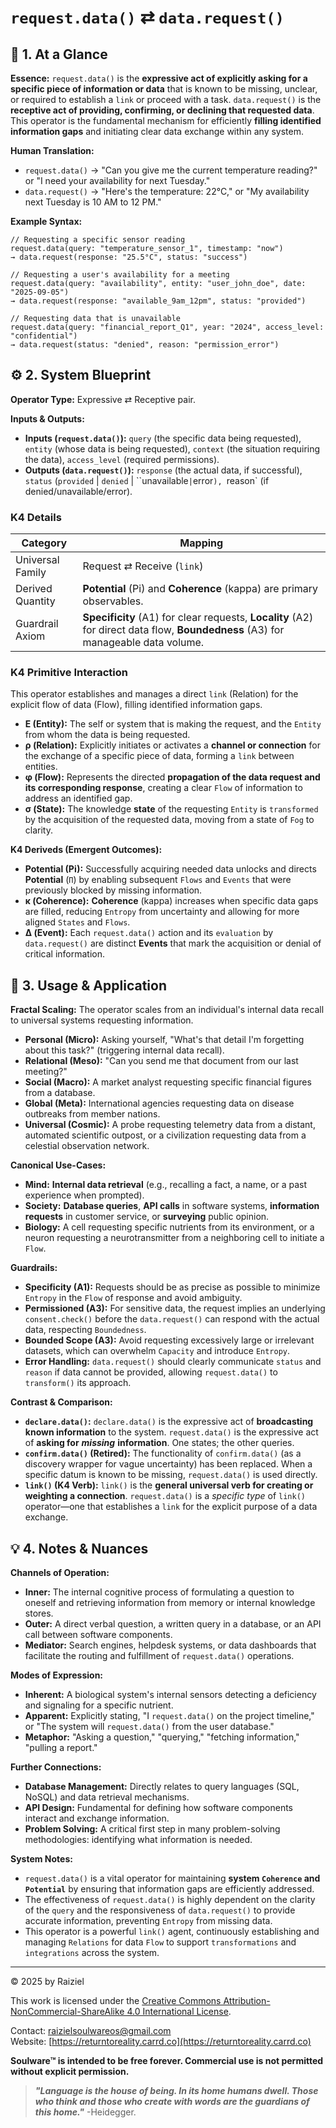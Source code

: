 # `request.data()` ⇄ `data.request()`

## 📝 1. At a Glance

**Essence:** `request.data()` is the **expressive act of explicitly asking for a specific piece of information or data** that is known to be missing, unclear, or required to establish a `link` or proceed with a task. `data.request()` is the **receptive act of providing, confirming, or declining that requested data**. This operator is the fundamental mechanism for efficiently **filling identified information gaps** and initiating clear data exchange within any system.

**Human Translation:**

- `request.data()` → "Can you give me the current temperature reading?" or "I need your availability for next Tuesday."
- `data.request()` → "Here's the temperature: 22°C," or "My availability next Tuesday is 10 AM to 12 PM."

**Example Syntax:**

```
// Requesting a specific sensor reading
request.data(query: "temperature_sensor_1", timestamp: "now")
→ data.request(response: "25.5°C", status: "success")

// Requesting a user's availability for a meeting
request.data(query: "availability", entity: "user_john_doe", date: "2025-09-05")
→ data.request(response: "available_9am_12pm", status: "provided")

// Requesting data that is unavailable
request.data(query: "financial_report_Q1", year: "2024", access_level: "confidential")
→ data.request(status: "denied", reason: "permission_error")
```

## ⚙️ 2. System Blueprint

**Operator Type:** Expressive ⇄ Receptive pair.

**Inputs & Outputs:**

- **Inputs (`request.data()`):** `query` (the specific data being requested), `entity` (whose data is being requested), `context` (the situation requiring the data), `access_level` (required permissions).
- **Outputs (`data.request()`):** `response` (the actual data, if successful), `status` (`provided` | `denied` | ``unavailable`|`error`), `reason` (if denied/unavailable/error).

### K4 Details

| Category         | Mapping                                                      |
| ---------------- | ------------------------------------------------------------ |
| Universal Family | Request ⇄ Receive (`link`)                                   |
| Derived Quantity | **Potential** (Pi) and **Coherence** (kappa) are primary observables. |
| Guardrail Axiom  | **Specificity** (A1) for clear requests, **Locality** (A2) for direct data flow, **Boundedness** (A3) for manageable data volume. |

### K4 Primitive Interaction

This operator establishes and manages a direct `link` (Relation) for the explicit flow of data (Flow), filling identified information gaps.

- **E (Entity):** The self or system that is making the request, and the `Entity` from whom the data is being requested.
- **ρ (Relation):** Explicitly initiates or activates a **channel or connection** for the exchange of a specific piece of data, forming a `link` between entities.
- **φ (Flow):** Represents the directed **propagation of the data request and its corresponding response**, creating a clear `Flow` of information to address an identified gap.
- **σ (State):** The knowledge **state** of the requesting `Entity` is `transformed` by the acquisition of the requested data, moving from a state of `Fog` to clarity.

**K4 Deriveds (Emergent Outcomes):**

- **Potential (**Pi**):** Successfully acquiring needed data unlocks and directs **Potential** (`Π`) by enabling subsequent `Flows` and `Events` that were previously blocked by missing information.
- **κ (Coherence):** **Coherence** (kappa) increases when specific data gaps are filled, reducing `Entropy` from uncertainty and allowing for more aligned `States` and `Flows`.
- **Δ (Event):** Each `request.data()` action and its `evaluation` by `data.request()` are distinct **Events** that mark the acquisition or denial of critical information.

## 📖 3. Usage & Application

**Fractal Scaling:** The operator scales from an individual's internal data recall to universal systems requesting information.

- **Personal (Micro):** Asking yourself, "What's that detail I'm forgetting about this task?" (triggering internal data recall).
- **Relational (Meso):** "Can you send me that document from our last meeting?"
- **Social (Macro):** A market analyst requesting specific financial figures from a database.
- **Global (Meta):** International agencies requesting data on disease outbreaks from member nations.
- **Universal (Cosmic):** A probe requesting telemetry data from a distant, automated scientific outpost, or a civilization requesting data from a celestial observation network.

**Canonical Use-Cases:**

- **Mind:** **Internal data retrieval** (e.g., recalling a fact, a name, or a past experience when prompted).
- **Society:** **Database queries**, **API calls** in software systems, **information requests** in customer service, or **surveying** public opinion.
- **Biology:** A cell requesting specific nutrients from its environment, or a neuron requesting a neurotransmitter from a neighboring cell to initiate a `Flow`.

**Guardrails:**

- **Specificity (A1):** Requests should be as precise as possible to minimize `Entropy` in the `Flow` of response and avoid ambiguity.
- **Permissioned (A3):** For sensitive data, the request implies an underlying `consent.check()` before the `data.request()` can respond with the actual data, respecting `Boundedness`.
- **Bounded Scope (A3):** Avoid requesting excessively large or irrelevant datasets, which can overwhelm `Capacity` and introduce `Entropy`.
- **Error Handling:** `data.request()` should clearly communicate `status` and `reason` if data cannot be provided, allowing `request.data()` to `transform()` its approach.

**Contrast & Comparison:**

- **`declare.data()`:** `declare.data()` is the expressive act of **broadcasting known information** to the system. `request.data()` is the expressive act of **asking for** ***missing*** **information**. One states; the other queries.
- **`confirm.data()` (Retired):** The functionality of `confirm.data()` (as a discovery wrapper for vague uncertainty) has been replaced. When a specific datum is known to be missing, `request.data()` is used directly.
- **`link()` (K4 Verb):** `link()` is the **general universal verb for creating or weighting a connection**. `request.data()` is a *specific type* of `link()` operator—one that establishes a `link` for the explicit purpose of a data exchange.

## 💡 4. Notes & Nuances

**Channels of Operation:**

- **Inner:** The internal cognitive process of formulating a question to oneself and retrieving information from memory or internal knowledge stores.
- **Outer:** A direct verbal question, a written query in a database, or an API call between software components.
- **Mediator:** Search engines, helpdesk systems, or data dashboards that facilitate the routing and fulfillment of `request.data()` operations.

**Modes of Expression:**

- **Inherent:** A biological system's internal sensors detecting a deficiency and signaling for a specific nutrient.
- **Apparent:** Explicitly stating, "I `request.data()` on the project timeline," or "The system will `request.data()` from the user database."
- **Metaphor:** "Asking a question," "querying," "fetching information," "pulling a report."

**Further Connections:**

- **Database Management:** Directly relates to query languages (SQL, NoSQL) and data retrieval mechanisms.
- **API Design:** Fundamental for defining how software components interact and exchange information.
- **Problem Solving:** A critical first step in many problem-solving methodologies: identifying what information is needed.

**System Notes:**

- `request.data()` is a vital operator for maintaining **system `Coherence` and `Potential`** by ensuring that information gaps are efficiently addressed.
- The effectiveness of `request.data()` is highly dependent on the clarity of the `query` and the responsiveness of `data.request()` to provide accurate information, preventing `Entropy` from missing data.
- This operator is a powerful `link()` agent, continuously establishing and managing `Relations` for data `Flow` to support `transformations` and `integrations` across the system.

---

© 2025 by Raiziel

This work is licensed under the [Creative Commons Attribution-NonCommercial-ShareAlike 4.0 International License](https://creativecommons.org/licenses/by-nc-sa/4.0/).

Contact: [raizielsoulwareos@gmail.com](mailto:raizielsoulwareos@gmail.com)  
Website: [https://returntoreality.carrd.co](https://returntoreality.carrd.co)

**Soulware™ is intended to be free forever. Commercial use is not permitted without explicit permission.**



> ***"Language is the house of being. In its home humans dwell. Those who think and those who create with words are the guardians of this home."***
-Heidegger.

